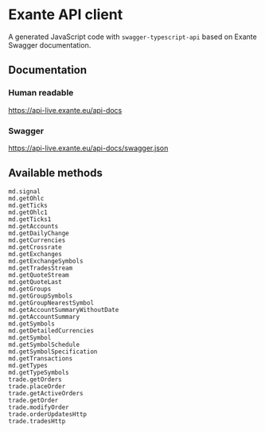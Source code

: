 # Exante API client

A generated JavaScript code with `swagger-typescript-api` based on Exante Swagger documentation.

## Documentation

### Human readable

https://api-live.exante.eu/api-docs

### Swagger

https://api-live.exante.eu/api-docs/swagger.json

## Available methods

```
md.signal
md.getOhlc
md.getTicks
md.getOhlc1
md.getTicks1
md.getAccounts
md.getDailyChange
md.getCurrencies
md.getCrossrate
md.getExchanges
md.getExchangeSymbols
md.getTradesStream
md.getQuoteStream
md.getQuoteLast
md.getGroups
md.getGroupSymbols
md.getGroupNearestSymbol
md.getAccountSummaryWithoutDate
md.getAccountSummary
md.getSymbols
md.getDetailedCurrencies
md.getSymbol
md.getSymbolSchedule
md.getSymbolSpecification
md.getTransactions
md.getTypes
md.getTypeSymbols
trade.getOrders
trade.placeOrder
trade.getActiveOrders
trade.getOrder
trade.modifyOrder
trade.orderUpdatesHttp
trade.tradesHttp
```

